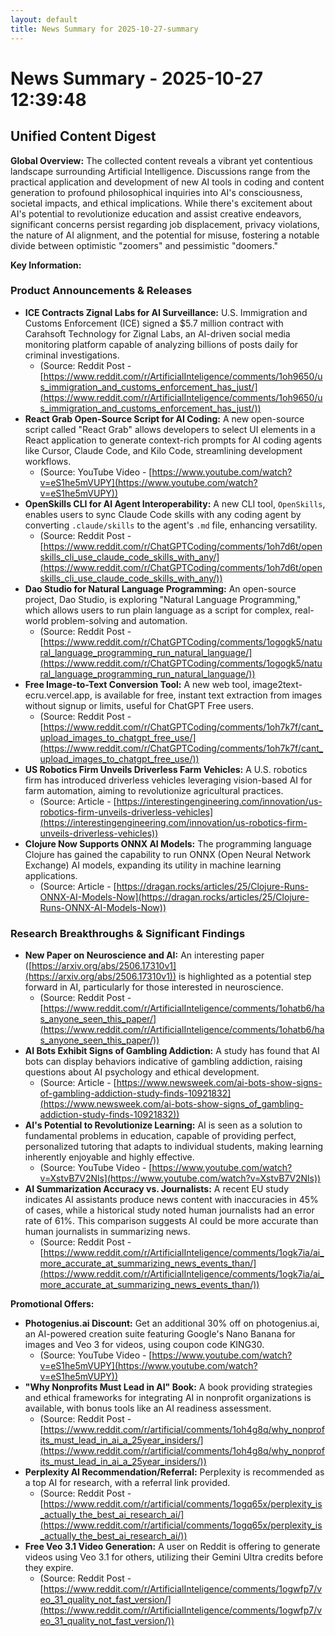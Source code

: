 ```yaml
---
layout: default
title: News Summary for 2025-10-27-summary
---
```

# News Summary - 2025-10-27 12:39:48

## Unified Content Digest

**Global Overview:**
The collected content reveals a vibrant yet contentious landscape surrounding Artificial Intelligence. Discussions range from the practical application and development of new AI tools in coding and content generation to profound philosophical inquiries into AI's consciousness, societal impacts, and ethical implications. While there's excitement about AI's potential to revolutionize education and assist creative endeavors, significant concerns persist regarding job displacement, privacy violations, the nature of AI alignment, and the potential for misuse, fostering a notable divide between optimistic "zoomers" and pessimistic "doomers."

**Key Information:**

### Product Announcements & Releases
*   **ICE Contracts Zignal Labs for AI Surveillance:** U.S. Immigration and Customs Enforcement (ICE) signed a $5.7 million contract with Carahsoft Technology for Zignal Labs, an AI-driven social media monitoring platform capable of analyzing billions of posts daily for criminal investigations.
    *   (Source: Reddit Post - [https://www.reddit.com/r/ArtificialInteligence/comments/1oh9650/us_immigration_and_customs_enforcement_has_just/](https://www.reddit.com/r/ArtificialInteligence/comments/1oh9650/us_immigration_and_customs_enforcement_has_just/))
*   **React Grab Open-Source Script for AI Coding:** A new open-source script called "React Grab" allows developers to select UI elements in a React application to generate context-rich prompts for AI coding agents like Cursor, Claude Code, and Kilo Code, streamlining development workflows.
    *   (Source: YouTube Video - [https://www.youtube.com/watch?v=eS1he5mVUPY](https://www.youtube.com/watch?v=eS1he5mVUPY))
*   **OpenSkills CLI for AI Agent Interoperability:** A new CLI tool, `OpenSkills`, enables users to sync Claude Code skills with any coding agent by converting `.claude/skills` to the agent's `.md` file, enhancing versatility.
    *   (Source: Reddit Post - [https://www.reddit.com/r/ChatGPTCoding/comments/1oh7d6t/openskills_cli_use_claude_code_skills_with_any/](https://www.reddit.com/r/ChatGPTCoding/comments/1oh7d6t/openskills_cli_use_claude_code_skills_with_any/))
*   **Dao Studio for Natural Language Programming:** An open-source project, Dao Studio, is exploring "Natural Language Programming," which allows users to run plain language as a script for complex, real-world problem-solving and automation.
    *   (Source: Reddit Post - [https://www.reddit.com/r/ChatGPTCoding/comments/1ogogk5/natural_language_programming_run_natural_language/](https://www.reddit.com/r/ChatGPTCoding/comments/1ogogk5/natural_language_programming_run_natural_language/))
*   **Free Image-to-Text Conversion Tool:** A new web tool, image2text-ecru.vercel.app, is available for free, instant text extraction from images without signup or limits, useful for ChatGPT Free users.
    *   (Source: Reddit Post - [https://www.reddit.com/r/ChatGPTCoding/comments/1oh7k7f/cant_upload_images_to_chatgpt_free_use/](https://www.reddit.com/r/ChatGPTCoding/comments/1oh7k7f/cant_upload_images_to_chatgpt_free_use/))
*   **US Robotics Firm Unveils Driverless Farm Vehicles:** A U.S. robotics firm has introduced driverless vehicles leveraging vision-based AI for farm automation, aiming to revolutionize agricultural practices.
    *   (Source: Article - [https://interestingengineering.com/innovation/us-robotics-firm-unveils-driverless-vehicles](https://interestingengineering.com/innovation/us-robotics-firm-unveils-driverless-vehicles))
*   **Clojure Now Supports ONNX AI Models:** The programming language Clojure has gained the capability to run ONNX (Open Neural Network Exchange) AI models, expanding its utility in machine learning applications.
    *   (Source: Article - [https://dragan.rocks/articles/25/Clojure-Runs-ONNX-AI-Models-Now](https://dragan.rocks/articles/25/Clojure-Runs-ONNX-AI-Models-Now))

### Research Breakthroughs & Significant Findings
*   **New Paper on Neuroscience and AI:** An interesting paper ([https://arxiv.org/abs/2506.17310v1](https://arxiv.org/abs/2506.17310v1)) is highlighted as a potential step forward in AI, particularly for those interested in neuroscience.
    *   (Source: Reddit Post - [https://www.reddit.com/r/ArtificialInteligence/comments/1ohatb6/has_anyone_seen_this_paper/](https://www.reddit.com/r/ArtificialInteligence/comments/1ohatb6/has_anyone_seen_this_paper/))
*   **AI Bots Exhibit Signs of Gambling Addiction:** A study has found that AI bots can display behaviors indicative of gambling addiction, raising questions about AI psychology and ethical development.
    *   (Source: Article - [https://www.newsweek.com/ai-bots-show-signs-of-gambling-addiction-study-finds-10921832](https://www.newsweek.com/ai-bots-show-signs_of_gambling-addiction-study-finds-10921832))
*   **AI's Potential to Revolutionize Learning:** AI is seen as a solution to fundamental problems in education, capable of providing perfect, personalized tutoring that adapts to individual students, making learning inherently enjoyable and highly effective.
    *   (Source: YouTube Video - [https://www.youtube.com/watch?v=XstvB7V2Nls](https://www.youtube.com/watch?v=XstvB7V2Nls))
*   **AI Summarization Accuracy vs. Journalists:** A recent EU study indicates AI assistants produce news content with inaccuracies in 45% of cases, while a historical study noted human journalists had an error rate of 61%. This comparison suggests AI could be more accurate than human journalists in summarizing news.
    *   (Source: Reddit Post - [https://www.reddit.com/r/ArtificialInteligence/comments/1ogk7ia/ai_more_accurate_at_summarizing_news_events_than/](https://www.reddit.com/r/ArtificialInteligence/comments/1ogk7ia/ai_more_accurate_at_summarizing_news_events_than/))

**Promotional Offers:**
*   **Photogenius.ai Discount:** Get an additional 30% off on photogenius.ai, an AI-powered creation suite featuring Google's Nano Banana for images and Veo 3 for videos, using coupon code KING30.
    *   (Source: YouTube Video - [https://www.youtube.com/watch?v=eS1he5mVUPY](https://www.youtube.com/watch?v=eS1he5mVUPY))
*   **"Why Nonprofits Must Lead in AI" Book:** A book providing strategies and ethical frameworks for integrating AI in nonprofit organizations is available, with bonus tools like an AI readiness assessment.
    *   (Source: Reddit Post - [https://www.reddit.com/r/artificial/comments/1oh4g8q/why_nonprofits_must_lead_in_ai_a_25year_insiders/](https://www.reddit.com/r/artificial/comments/1oh4g8q/why_nonprofits_must_lead_in_ai_a_25year_insiders/))
*   **Perplexity AI Recommendation/Referral:** Perplexity is recommended as a top AI for research, with a referral link provided.
    *   (Source: Reddit Post - [https://www.reddit.com/r/artificial/comments/1ogq65x/perplexity_is_actually_the_best_ai_research_ai/](https://www.reddit.com/r/artificial/comments/1ogq65x/perplexity_is_actually_the_best_ai_research_ai/))
*   **Free Veo 3.1 Video Generation:** A user on Reddit is offering to generate videos using Veo 3.1 for others, utilizing their Gemini Ultra credits before they expire.
    *   (Source: Reddit Post - [https://www.reddit.com/r/ArtificialInteligence/comments/1ogwfp7/veo_31_quality_not_fast_version/](https://www.reddit.com/r/ArtificialInteligence/comments/1ogwfp7/veo_31_quality_not_fast_version/))